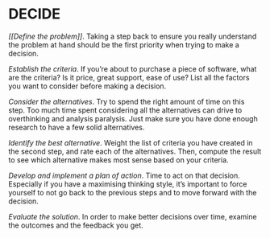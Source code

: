 # DECIDE
*[[Define the problem]]*. Taking a step back to ensure you really understand the problem at hand should be the first priority when trying to make a decision.

*Establish the criteria*. If you’re about to purchase a piece of software, what are the criteria? Is it price, great support, ease of use? List all the factors you want to consider before making a decision.

*Consider the alternatives*. Try to spend the right amount of time on this step. Too much time spent considering all the alternatives can drive to overthinking and analysis paralysis. Just make sure you have done enough research to have a few solid alternatives.

*Identify the best alternative*. Weight the list of criteria you have created in the second step, and rate each of the alternatives. Then, compute the result to see which alternative makes most sense based on your criteria.

*Develop and implement a plan of action*. Time to act on that decision. Especially if you have a maximising thinking style, it’s important to force yourself to not go back to the previous steps and to move forward with the decision.

*Evaluate the solution*. In order to make better decisions over time, examine the outcomes and the feedback you get.

<!-- #service -->

<!-- {BearID:6B40136D-2CB9-4CF1-AF6F-086CC3FCAB88-15756-0000130BA544A3FA} -->
